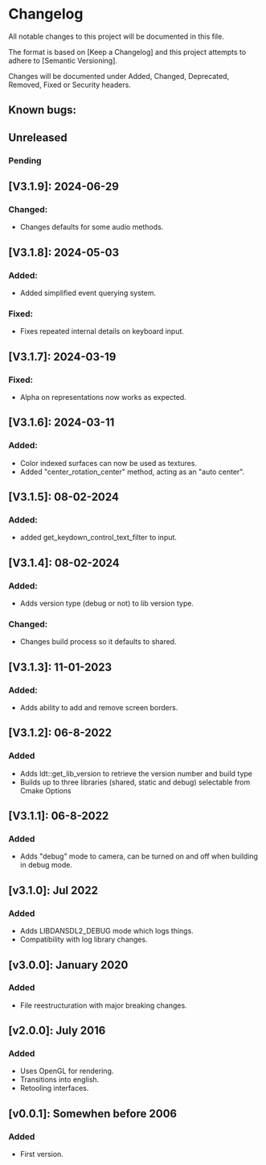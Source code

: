 # Changelog

All notable changes to this project will be documented in this file.

The format is based on [Keep a Changelog] and this project attempts to adhere to [Semantic Versioning].

Changes will be documented under Added, Changed, Deprecated, Removed, Fixed or Security headers.

## Known bugs:

## Unreleased
### Pending

## [V3.1.9]: 2024-06-29
### Changed:
- Changes defaults for some audio methods.

## [V3.1.8]: 2024-05-03
### Added:
- Added simplified event querying system.
### Fixed:
- Fixes repeated internal details on keyboard input.

## [V3.1.7]: 2024-03-19
### Fixed:
- Alpha on representations now works as expected.

## [V3.1.6]: 2024-03-11
### Added:
- Color indexed surfaces can now be used as textures.
- Added "center_rotation_center" method, acting as an "auto center".

## [V3.1.5]: 08-02-2024
### Added:
- added get_keydown_control_text_filter to input.

## [V3.1.4]: 08-02-2024
### Added:
- Adds version type (debug or not) to lib version type.
### Changed:
- Changes build process so it defaults to shared.

## [V3.1.3]: 11-01-2023
### Added:
- Adds ability to add and remove screen borders.

## [V3.1.2]: 06-8-2022
### Added
- Adds ldt::get_lib_version to retrieve the version number and build type
- Builds up to three libraries (shared, static and debug) selectable from Cmake Options

## [V3.1.1]: 06-8-2022
### Added
- Adds "debug" mode to camera, can be turned on and off when building in debug mode.

## [v3.1.0]: Jul 2022
### Added
- Adds LIBDANSDL2_DEBUG mode which logs things.
- Compatibility with log library changes.

## [v3.0.0]: January 2020
### Added
- File reestructuration with major breaking changes.

## [v2.0.0]: July 2016
### Added
- Uses OpenGL for rendering.
- Transitions into english.
- Retooling interfaces.

## [v0.0.1]: Somewhen before 2006
### Added
- First version.



